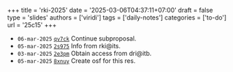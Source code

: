 +++
title = 'rki-2025'
date = '2025-03-06T04:37:11+07:00'
draft = false
type = 'slides'
authors = ['viridi']
tags = ['daily-notes']
categories = ['to-do']
url = '25c15'
+++

+ `06-mar-2025` [`qv7ck`](https://osf.io/qv7ck) Continue subproposal.
+ `05-mar-2025` [`2s975`](https://osf.io/2s975) Info from rki@its.
+ `03-mar-2025` [`2e3pm`](https://osf.io/2e3pm) Obtain access from dri@itb.
+ `05-mar-2025` [`8xnuy`](https://osf.io/8xnuy) Create osf for this res.
